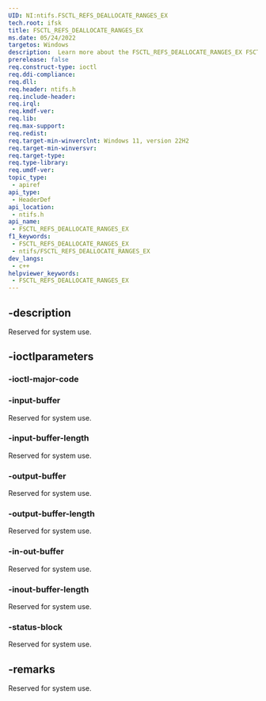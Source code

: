 ```yaml
---
UID: NI:ntifs.FSCTL_REFS_DEALLOCATE_RANGES_EX
tech.root: ifsk
title: FSCTL_REFS_DEALLOCATE_RANGES_EX
ms.date: 05/24/2022
targetos: Windows
description:  Learn more about the FSCTL_REFS_DEALLOCATE_RANGES_EX FSCTL.
prerelease: false
req.construct-type: ioctl
req.ddi-compliance: 
req.dll: 
req.header: ntifs.h
req.include-header: 
req.irql: 
req.kmdf-ver: 
req.lib: 
req.max-support: 
req.redist: 
req.target-min-winverclnt: Windows 11, version 22H2
req.target-min-winversvr: 
req.target-type: 
req.type-library: 
req.umdf-ver: 
topic_type:
 - apiref
api_type:
 - HeaderDef
api_location:
 - ntifs.h
api_name:
 - FSCTL_REFS_DEALLOCATE_RANGES_EX
f1_keywords:
 - FSCTL_REFS_DEALLOCATE_RANGES_EX
 - ntifs/FSCTL_REFS_DEALLOCATE_RANGES_EX
dev_langs:
 - c++
helpviewer_keywords:
 - FSCTL_REFS_DEALLOCATE_RANGES_EX
---
```


## -description

Reserved for system use.

## -ioctlparameters

### -ioctl-major-code

### -input-buffer

Reserved for system use.

### -input-buffer-length

Reserved for system use.

### -output-buffer

Reserved for system use.

### -output-buffer-length

Reserved for system use.

### -in-out-buffer

Reserved for system use.

### -inout-buffer-length

Reserved for system use.

### -status-block

Reserved for system use.

## -remarks

Reserved for system use.
